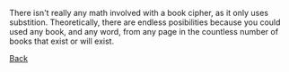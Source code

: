 There isn't really any math involved with a book cipher, as it only uses substition. Theoretically, there are endless posibilities because you could used any book, and any word, from any page in the countless number of books that exist or will exist.

[Back](README.md)
